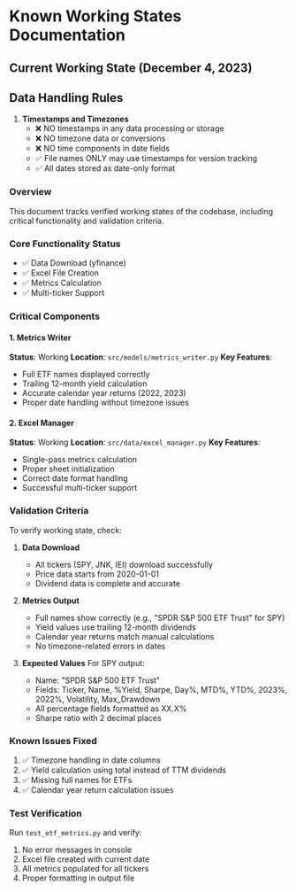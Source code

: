 # Known Working States Documentation

## Current Working State (December 4, 2023)

## Data Handling Rules
1. **Timestamps and Timezones**
   - ❌ NO timestamps in any data processing or storage
   - ❌ NO timezone data or conversions
   - ❌ NO time components in date fields
   - ✅ File names ONLY may use timestamps for version tracking
   - ✅ All dates stored as date-only format

### Overview
This document tracks verified working states of the codebase, including critical functionality and validation criteria.

### Core Functionality Status
- ✅ Data Download (yfinance)
- ✅ Excel File Creation
- ✅ Metrics Calculation
- ✅ Multi-ticker Support

### Critical Components

#### 1. Metrics Writer
**Status**: Working
**Location**: `src/models/metrics_writer.py`
**Key Features**:
- Full ETF names displayed correctly
- Trailing 12-month yield calculation
- Accurate calendar year returns (2022, 2023)
- Proper date handling without timezone issues

#### 2. Excel Manager
**Status**: Working
**Location**: `src/data/excel_manager.py`
**Key Features**:
- Single-pass metrics calculation
- Proper sheet initialization
- Correct date format handling
- Successful multi-ticker support

### Validation Criteria
To verify working state, check:

1. **Data Download**
   - All tickers (SPY, JNK, IEI) download successfully
   - Price data starts from 2020-01-01
   - Dividend data is complete and accurate

2. **Metrics Output**
   - Full names show correctly (e.g., "SPDR S&P 500 ETF Trust" for SPY)
   - Yield values use trailing 12-month dividends
   - Calendar year returns match manual calculations
   - No timezone-related errors in dates

3. **Expected Values**
   For SPY output:
   - Name: "SPDR S&P 500 ETF Trust"
   - Fields: Ticker, Name, %Yield, Sharpe, Day%, MTD%, YTD%, 2023%, 2022%, Volatility, Max_Drawdown
   - All percentage fields formatted as XX.X%
   - Sharpe ratio with 2 decimal places

### Known Issues Fixed
1. ✅ Timezone handling in date columns
2. ✅ Yield calculation using total instead of TTM dividends
3. ✅ Missing full names for ETFs
4. ✅ Calendar year return calculation issues

### Test Verification
Run `test_etf_metrics.py` and verify:
1. No error messages in console
2. Excel file created with current date
3. All metrics populated for all tickers
4. Proper formatting in output file
